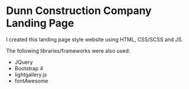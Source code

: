 # Dunn Construction Company Landing Page
I created this landing page style website using HTML, CSS/SCSS and JS.

The following libraries/frameworks were also used:
- JQuery
- Bootstrap 4
- lightgallery.js
- fontAwesome

